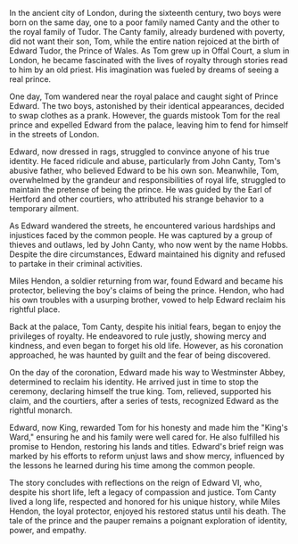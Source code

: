 In the ancient city of London, during the sixteenth century, two boys were born on the same day, one to a poor family named Canty and the other to the royal family of Tudor. The Canty family, already burdened with poverty, did not want their son, Tom, while the entire nation rejoiced at the birth of Edward Tudor, the Prince of Wales. As Tom grew up in Offal Court, a slum in London, he became fascinated with the lives of royalty through stories read to him by an old priest. His imagination was fueled by dreams of seeing a real prince.

One day, Tom wandered near the royal palace and caught sight of Prince Edward. The two boys, astonished by their identical appearances, decided to swap clothes as a prank. However, the guards mistook Tom for the real prince and expelled Edward from the palace, leaving him to fend for himself in the streets of London.

Edward, now dressed in rags, struggled to convince anyone of his true identity. He faced ridicule and abuse, particularly from John Canty, Tom's abusive father, who believed Edward to be his own son. Meanwhile, Tom, overwhelmed by the grandeur and responsibilities of royal life, struggled to maintain the pretense of being the prince. He was guided by the Earl of Hertford and other courtiers, who attributed his strange behavior to a temporary ailment.

As Edward wandered the streets, he encountered various hardships and injustices faced by the common people. He was captured by a group of thieves and outlaws, led by John Canty, who now went by the name Hobbs. Despite the dire circumstances, Edward maintained his dignity and refused to partake in their criminal activities.

Miles Hendon, a soldier returning from war, found Edward and became his protector, believing the boy's claims of being the prince. Hendon, who had his own troubles with a usurping brother, vowed to help Edward reclaim his rightful place.

Back at the palace, Tom Canty, despite his initial fears, began to enjoy the privileges of royalty. He endeavored to rule justly, showing mercy and kindness, and even began to forget his old life. However, as his coronation approached, he was haunted by guilt and the fear of being discovered.

On the day of the coronation, Edward made his way to Westminster Abbey, determined to reclaim his identity. He arrived just in time to stop the ceremony, declaring himself the true king. Tom, relieved, supported his claim, and the courtiers, after a series of tests, recognized Edward as the rightful monarch.

Edward, now King, rewarded Tom for his honesty and made him the "King's Ward," ensuring he and his family were well cared for. He also fulfilled his promise to Hendon, restoring his lands and titles. Edward's brief reign was marked by his efforts to reform unjust laws and show mercy, influenced by the lessons he learned during his time among the common people.

The story concludes with reflections on the reign of Edward VI, who, despite his short life, left a legacy of compassion and justice. Tom Canty lived a long life, respected and honored for his unique history, while Miles Hendon, the loyal protector, enjoyed his restored status until his death. The tale of the prince and the pauper remains a poignant exploration of identity, power, and empathy.